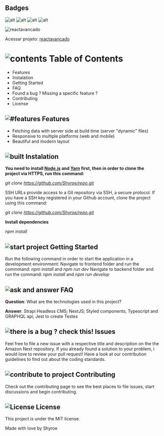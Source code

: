 ﻿## Badges

![alt](https://img.shields.io/badge/author-Shyroe-orange)
![alt](https://img.shields.io/badge/languages-4-orange)
![alt](https://img.shields.io/github/contributors/Shyroe/reactavancado.svg?style=flat&color=orange)
![alt](https://img.shields.io/github/forks/Shyroe/reactavancado.svg?color=orange)

![reactavancado](https://user-images.githubusercontent.com/32007101/88607091-b6bea880-d054-11ea-8536-209268d8eb36.png)

Acessar projeto: [reactavancado](https://reactavancado.com.br)

# ![contents](https://img.icons8.com/color/40/000000/pin.png) Table of Contents

- Features
- Instalation
- Getting Started
- FAQ
- Found a bug ? Missing a specific feature ?
- Contributing
- License

## ![#features](https://img.icons8.com/color/30/000000/rocket.png) Features

- Fetching data with server side at build time (server "dynamic" files)
- Responsive to multiple platforms (web and mobile)
- Beautiful and modern layout

## ![built](https://img.icons8.com/color/30/000000/maintenance.png) Instalation

**You need to install [Node.js](https://nodejs.org/en/download/) and [Yarn](https://yarnpkg.com/) first, then in order to clone the project via HTTPS, run this command:**

_git clone https://github.com/Shyroe/repo.git_

SSH URLs provide access to a Git repository via SSH, a secure protocol. If you have a SSH key registered in your Github account, clone the project using this command:

_git clone https://github.com/Shyroe/repo.git_

**Install dependencies**

_npm install_

## ![start project](https://img.icons8.com/color/30/000000/running--v1.png) Getting Started

Run the following command in order to start the application in a development environment:
Navigate to frontend folder and run the commmand:
_npm install_
and
_npm run dev_
Navigate to backend folder and run the command:
_npm install_
and
_npm run develop_

## ![ask and answer](https://img.icons8.com/nolan/30/faq.png) FAQ

**Question**: What are the technologies used in this project?

**Answer**: Strapi Headless CMS; NextJS; Styled components; Typescript and GRAPHQL api; Jest to create Testes

## ![there is a bug ? check this!](https://img.icons8.com/color/30/000000/mental-state.png) Issues

Feel free to file a new issue with a respective title and description on the the Amazon Next repository. If you already found a solution to your problem, i would love to review your pull request! Have a look at our contribution guidelines to find out about the coding standards.

## ![contribute to project](https://img.icons8.com/color/30/000000/hashtag-2.png) Contributing

Check out the contributing page to see the best places to file issues, start discussions and begin contributing.

## ![License](https://img.icons8.com/color/30/000000/book.png) License

This project is under the MIT license.

Made with love by Shyroe
